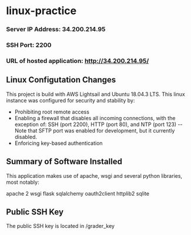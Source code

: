 # linux-practice

### Server IP Address: 34.200.214.95

### SSH Port: 2200

### URL of hosted application:  http://34.200.214.95/

## Linux Configutation Changes

This project is build with AWS Lightsail and Ubuntu 18.04.3 LTS. This linux instance was configured for security and stability by:

* Prohibiting root remote access
* Enabling a firewall that disables all incoming connections, with the exception of: SSH (port 2200), HTTP (port 80), and NTP (port 123) -- Note that SFTP port was enabled for development, but it currently disabled.
* Enforicing key-based authentication


## Summary of Software Installed

This application makes use of apache, wsgi and several python libraries, most notably:

apache 2
wsgi
flask
sqlalchemy
oauth2client
httplib2
sqlite

## Public SSH Key

The public SSH key is located in /grader_key
